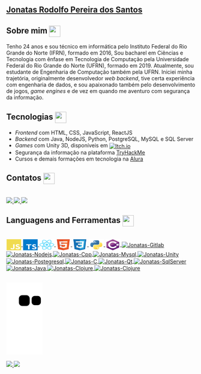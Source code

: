 ## <a href="https://www.linkedin.com/in/jonatas-rodolfo-santos/"> Jonatas Rodolfo Pereira dos Santos </a>
 
## Sobre mim <img align="center" height="30" width="30" src="https://user-images.githubusercontent.com/40967087/153697119-b5971800-f0ff-4761-bdb6-1e31436199b0.png" target="_blank"/>

Tenho 24 anos e sou técnico em informática pelo Instituto Federal do Rio Grande do Norte (IFRN), formado em 2016, Sou bacharel em Ciências e Tecnologia com ênfase em Tecnologia de Computação pela Universidade Federal do Rio Grande do Norte (UFRN), formado em 2019. Atualmente, sou estudante de Engenharia de Computação também pela UFRN. 
Iniciei minha trajetória, originalmente desenvolvedor <i>web backend</i>, tive certa experiência com engenharia de dados, e sou apaixonado também pelo desenvolvimento de jogos, <i>game engines</i> e de vez em quando me aventuro com segurança da informação.

## Tecnologias <img align="center" height="30" width="30" src="https://user-images.githubusercontent.com/40967087/153697292-cbd65158-6e30-4bf0-a42e-2ce35aa6002e.png" target="_blank"/>
- <i>Frontend</i> com HTML, CSS, JavaScript, ReactJS
- <i>Backend</i> com Java, NodeJS, Python, PostgreSQL, MySQL e SQL Server
- <i>Games</i> com Unity 3D, disponíveis em <a href="https://rodolfostark.itch.io/"><img align="center" alt="Itch.io" src="https://img.shields.io/badge/Itch-%23FF0B34.svg?style=flat&logo=Itch.io&logoColor=white"/></a>
- Segurança da informação na plataforma <a href="https://tryhackme.com/p/rodolfostark">TryHackMe</a>
- Cursos e demais formações em tecnologia na <a href="https://cursos.alura.com.br/user/rodolfojonatas">Alura</a>

## Contatos <img align="center" height="30" width="30" src="https://user-images.githubusercontent.com/40967087/153697414-c8c405a7-de48-4a3d-8262-bc4cb89055ee.png" target="_blank"/>
<div style="display: inline_block"><br>
 <a href="https://www.linkedin.com/in/jonatas-rodolfo-santos/">
  <img src="https://img.shields.io/badge/LinkedIn-0077B5?style=for-the-badge&logo=linkedin&logoColor=white" target="_blank">
 </a>
 <a href="https://medium.com/@jonatas.santos.700">
  <img src="https://img.shields.io/badge/Medium-12100E?style=for-the-badge&logo=medium&logoColor=white" target="_blank">
 </a>
 <a href="mailto:rodolfojonatas@live.com">
  <img src="https://img.shields.io/badge/Microsoft_Outlook-0078D4?style=for-the-badge&logo=microsoft-outlook&logoColor=white" target="_blank">
 </a>
</div>

## Languagens and Ferramentas <img align="center" height="30" width="30" src="https://user-images.githubusercontent.com/40967087/153697492-4b6e2564-b2e4-48ec-92e6-54e3fce1d628.png" target="_blank"/>

<div style="display: inline_block"><br>
  <a href="https://github.com/rodolfostark">
  <img align="center" alt="Jonatas-Js" height="30" width="40" src="https://raw.githubusercontent.com/devicons/devicon/master/icons/javascript/javascript-plain.svg" target="_blank">
  <img align="center" alt="Jonatas-Ts" height="30" width="40" src="https://raw.githubusercontent.com/devicons/devicon/master/icons/typescript/typescript-plain.svg" target="_blank">
  <img align="center" alt="Jonatas-React" height="30" width="40" src="https://raw.githubusercontent.com/devicons/devicon/master/icons/react/react-original.svg" target="_blank">
  <img align="center" alt="Jonatas-HTML" height="30" width="40" src="https://raw.githubusercontent.com/devicons/devicon/master/icons/html5/html5-original.svg" target="_blank">
  <img align="center" alt="Jonatas-CSS" height="30" width="40" src="https://raw.githubusercontent.com/devicons/devicon/master/icons/css3/css3-original.svg" target="_blank">
  <img align="center" alt="Jonatas-Python" height="30" width="40" src="https://raw.githubusercontent.com/devicons/devicon/master/icons/python/python-original.svg" target="_blank">
  <img align="center" alt="Jonatas-Csharp" height="30" width="40" src="https://raw.githubusercontent.com/devicons/devicon/master/icons/csharp/csharp-original.svg" target="_blank">
  <img align="center" alt="Jonatas-Gitlab" height="30" width="40" src="https://cdn.jsdelivr.net/gh/devicons/devicon/icons/gitlab/gitlab-plain.svg" target="_blank">
  <img align="center" alt="Jonatas-Nodejs" height="30" width="40" src="https://cdn.jsdelivr.net/gh/devicons/devicon/icons/nodejs/nodejs-original.svg" target="_blank">
  <img align="center" alt="Jonatas-Cpp" height="30" width="40" src="https://cdn.jsdelivr.net/gh/devicons/devicon/icons/cplusplus/cplusplus-original.svg" target="_blank">
  <img align="center" alt="Jonatas-Mysql" height="30" width="40" src="https://cdn.jsdelivr.net/gh/devicons/devicon/icons/mysql/mysql-original.svg" target="_blank">
  <img align="center" alt="Jonatas-Unity" height="30" width="40" src="https://cdn.jsdelivr.net/gh/devicons/devicon/icons/unity/unity-original.svg" target="_blank">
  <img align="center" alt="Jonatas-Postegresql" height="30" width="40" src="https://cdn.jsdelivr.net/gh/devicons/devicon/icons/postgresql/postgresql-original.svg" target="_blank">
 <img align="center" alt="Jonatas-C" height="30" width="40" src="https://cdn.jsdelivr.net/gh/devicons/devicon/icons/c/c-original.svg" target="_blank">
 <img align="center" alt="Jonatas-Qt" height="30" width="40" src="https://cdn.jsdelivr.net/gh/devicons/devicon/icons/qt/qt-original.svg" target="_blank">
 <img align="center" alt="Jonatas-SqlServer" height="30" width="40" src="https://cdn.jsdelivr.net/gh/devicons/devicon/icons/microsoftsqlserver/microsoftsqlserver-plain.svg" target="_blank">
 <img align="center" alt="Jonatas-Java" height="30" width="40" src="https://cdn.jsdelivr.net/gh/devicons/devicon/icons/java/java-original.svg" target="_blank">
 <img align="center" alt="Jonatas-Clojure" height="30" width="40" src="https://cdn.jsdelivr.net/gh/devicons/devicon/icons/clojure/clojure-original.svg" target="_blank">
 <img align="center" alt="Jonatas-Clojure" height="30" width="40" src="https://cdn.jsdelivr.net/gh/devicons/devicon/icons/jupyter/jupyter-original-wordmark.svg" target="_blank">
</div>

##
<div>
  <a href="https://github.com/rodolfostark">
   
  ![Snake animation](https://github.com/rodolfostark/rodolfostark/blob/output/github-contribution-grid-snake.svg) 
   
  <img height="180em" src="https://github-readme-stats.vercel.app/api?username=rodolfostark&show_icons=true&theme=omni&include_all_commits=true"/>
  <img height="180em" src="https://github-readme-stats.vercel.app/api/top-langs/?username=rodolfostark&layout=compact&theme=omni"/>
</div> 
